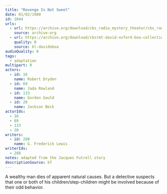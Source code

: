 ```yaml
---
title: "Revenge Is Not Sweet"
date: 01/02/1980
id: 1044
urls: 
  - url: https://archive.org/download/cbs_radio_mystery_theater/cbs_radio_mystery_theater-1001-1050.zip/cbs_radio_mystery_theater-1001-1050%2Fcbsrmt_1044_revenge_is_not_sweet.mp3
    source: archive-org
  - url: https://archive.org/download/cbsrmt-david-oxford-boa-collection/CBSRMT-800102-1044-Revenge-Is-Not-Sweet-(128-48)_WBBM-JE-{BoA}.mp3
    quality: 0
    source: kl-davidoboa
audioQuality: 0
tags: 
  - adaptation
multipart: 0
actors:  
  - id: 16
    name: Robert Dryden  
  - id: 69
    name: Jada Rowland  
  - id: 133
    name: Gordon Gould  
  - id: 20
    name: Jackson Beck
actorIds:  
  - 16  
  - 69  
  - 133  
  - 20
writers:  
  - id: 288
    name: G. Frederick Lewis
writerIds:  
  - 288
notes: adapted from the Jacques Futrell story
descriptionSource: kf
---
```

A wealthy man dies of apparent natural causes. But a detective suspects that one or both of his children/step-children might be involved because of their odd behavior.